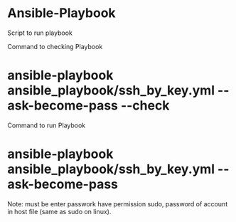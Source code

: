 # Ansible-Playbook
Script to run playbook

Command to checking Playbook
  # ansible-playbook ansible_playbook/ssh_by_key.yml --ask-become-pass --check

Command to run Playbook
  # ansible-playbook ansible_playbook/ssh_by_key.yml --ask-become-pass

Note: must be enter passwork have permission sudo, password of account in host file (same as sudo on linux).
